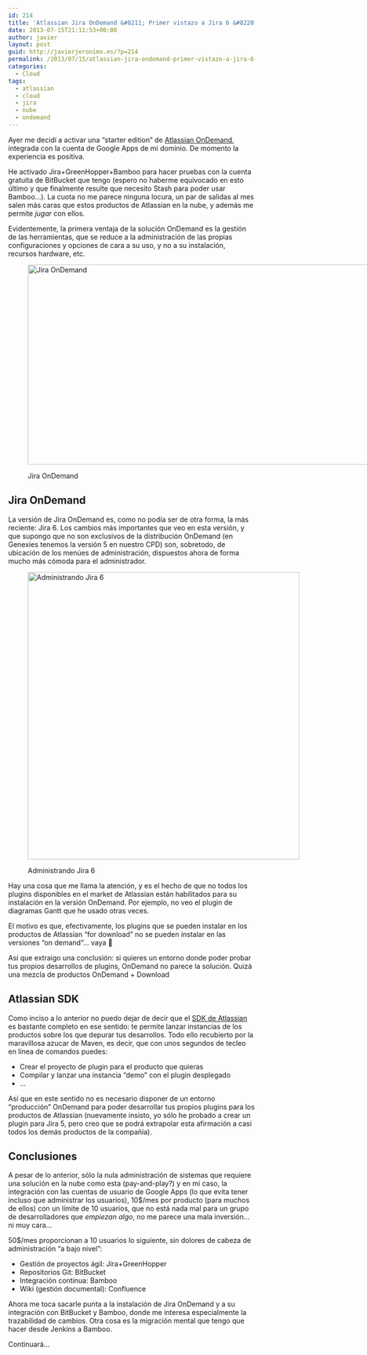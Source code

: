 ```yaml
---
id: 214
title: 'Atlassian Jira OnDemand &#8211; Primer vistazo a Jira 6 &#8220;en la nube&#8221;'
date: 2013-07-15T21:11:53+00:00
author: javier
layout: post
guid: http://javierjeronimo.es/?p=214
permalink: /2013/07/15/atlassian-jira-ondemand-primer-vistazo-a-jira-6-en-la-nube/
categories:
  - Cloud
tags:
  - atlassian
  - cloud
  - jira
  - nube
  - ondemand
---
```

Ayer me decidí a activar una &#8220;starter edition&#8221; de [Atlassian OnDemand](http://www.atlassian.com/software/ondemand/overview "Atlassian OnDemand"), integrada con la cuenta de Google Apps de mi dominio. De momento la experiencia es positiva.

He activado Jira+GreenHopper+Bamboo para hacer pruebas con la cuenta gratuita de BitBucket que tengo (espero no haberme equivocado en esto último y que finalmente resulte que necesito Stash para poder usar Bamboo&#8230;). La cuota no me parece ninguna locura, un par de salidas al mes salen más caras que estos productos de Atlassian en la nube, y además me permite _jugar_ con ellos.

Evidentemente, la primera ventaja de la solución OnDemand es la gestión de las herramientas, que se reduce a la administración de las propias configuraciones y opciones de cara a su uso, y no a su instalación, recursos hardware, etc.<figure id="attachment_215" style="width: 1294px" class="wp-caption alignnone">

[<img class="size-full wp-image-215" alt="Jira OnDemand" src="http://javierjeronimo.es/wp-content/uploads/2013/07/Captura-de-pantalla-2013-07-15-a-las-21.50.26.png" width="1294" height="408" srcset="https://javierjeronimo.es/wp-content/uploads/2013/07/Captura-de-pantalla-2013-07-15-a-las-21.50.26.png 1294w, https://javierjeronimo.es/wp-content/uploads/2013/07/Captura-de-pantalla-2013-07-15-a-las-21.50.26-300x94.png 300w, https://javierjeronimo.es/wp-content/uploads/2013/07/Captura-de-pantalla-2013-07-15-a-las-21.50.26-1024x322.png 1024w" sizes="(max-width: 1294px) 100vw, 1294px" />](http://javierjeronimo.es/wp-content/uploads/2013/07/Captura-de-pantalla-2013-07-15-a-las-21.50.26.png)<figcaption class="wp-caption-text">Jira OnDemand</figcaption></figure> 

## Jira OnDemand

La versión de Jira OnDemand es, como no podía ser de otra forma, la más reciente: Jira 6. Los cambios más importantes que veo en esta versión, y que supongo que no son exclusivos de la distribución OnDemand (en Genexies tenemos la versión 5 en nuestro CPD) son, sobretodo, de ubicación de los menúes de administración, dispuestos ahora de forma mucho más cómoda para el administrador.<figure id="attachment_216" style="width: 554px" class="wp-caption alignnone">

[<img class="size-full wp-image-216" alt="Administrando Jira 6" src="http://javierjeronimo.es/wp-content/uploads/2013/07/Captura-de-pantalla-2013-07-15-a-las-21.50.49.png" width="554" height="586" srcset="https://javierjeronimo.es/wp-content/uploads/2013/07/Captura-de-pantalla-2013-07-15-a-las-21.50.49.png 554w, https://javierjeronimo.es/wp-content/uploads/2013/07/Captura-de-pantalla-2013-07-15-a-las-21.50.49-283x300.png 283w" sizes="(max-width: 554px) 100vw, 554px" />](http://javierjeronimo.es/wp-content/uploads/2013/07/Captura-de-pantalla-2013-07-15-a-las-21.50.49.png)<figcaption class="wp-caption-text">Administrando Jira 6</figcaption></figure> 

Hay una cosa que me llama la atención, y es el hecho de que no todos los plugins disponibles en el market de Atlassian están habilitados para su instalación en la versión OnDemand. Por ejemplo, no veo el plugin de diagramas Gantt que he usado otras veces.

El motivo es que, efectivamente, los plugins que se pueden instalar en los productos de Atlassian &#8220;for download&#8221; no se pueden instalar en las versiones &#8220;on demand&#8221;&#8230; vaya 🙁

Así que extraigo una conclusión: si quieres un entorno donde poder probar tus propios desarrollos de plugins, OnDemand no parece la solución. Quizá una mezcla de productos OnDemand + Download

## Atlassian SDK

Como inciso a lo anterior no puedo dejar de decir que el [SDK de Atlassian](https://developer.atlassian.com/display/DOCS/Getting+Started "Atlassian SDK") es bastante completo en ese sentido: te permite lanzar instancias de los productos sobre los que depurar tus desarrollos. Todo ello recubierto por la maravillosa azucar de Maven, es decir, que con unos segundos de tecleo en línea de comandos puedes:

  * Crear el proyecto de plugin para el producto que quieras
  * Compilar y lanzar una instancia &#8220;demo&#8221; con el plugin desplegado
  * &#8230;

Así que en este sentido no es necesario disponer de un entorno &#8220;producción&#8221; OnDemand para poder desarrollar tus propios plugins para los productos de Atlassian (nuevamente insisto, yo sólo he probado a crear un plugin para Jira 5, pero creo que se podrá extrapolar esta afirmación a casi todos los demás productos de la compañía).

## Conclusiones

A pesar de lo anterior, sólo la nula administración de sistemas que requiere una solución en la nube como esta (pay-and-play?) y en mi caso, la integración con las cuentas de usuario de Google Apps (lo que evita tener incluso que administrar los usuarios), 10$/mes por producto (para muchos de ellos) con un límite de 10 usuarios, que no está nada mal para un grupo de desarrolladores que _empiezan algo_, no me parece una mala inversión&#8230; ni muy cara&#8230;

50$/mes proporcionan a 10 usuarios lo siguiente, sin dolores de cabeza de administración &#8220;a bajo nivel&#8221;:

  * Gestión de proyectos ágil: Jira+GreenHopper
  * Repositorios Git: BitBucket
  * Integración continua: Bamboo
  * Wiki (gestión documental): Confluence

Ahora me toca sacarle punta a la instalación de Jira OnDemand y a su integración con BitBucket y Bamboo, donde me interesa especialmente la trazabilidad de cambios. Otra cosa es la migración mental que tengo que hacer desde Jenkins a Bamboo.

Continuará&#8230;